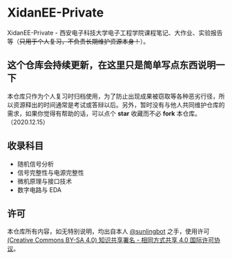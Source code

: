 # XidanEE-Private
XidanEE-Private - 西安电子科技大学电子工程学院课程笔记、大作业、实验报告等（~~只用于个人复习，不负责长期维护资源本身！~~）。
## 这个仓库会持续更新，在这里只是简单写点东西说明一下
本仓库只作为个人复习时归档使用，为了防止出现成果被窃取等各种恶劣行径，所以资源释出的时间通常是考试或答辩以后。另外，暂时没有与他人共同维护仓库的需求，如果你觉得有帮助的话，可以点个 **star** 收藏而不必 **fork** 本仓库。（2020.12.15）
## 收录科目
- 随机信号分析
- 信号完整性与电源完整性
- 微机原理与接口技术
- 数字电路与 EDA 
## 许可
本仓库所有内容，如无特别说明，均出自本人 [@sunlingbot](https://github.com/sunlingbot) 之手，使用许可 [(Creative Commons BY-SA 4.0) 知识共享署名 - 相同方式共享 4.0 国际许可协议](https://creativecommons.org/licenses/by-nc-sa/4.0/deed.zh)。


